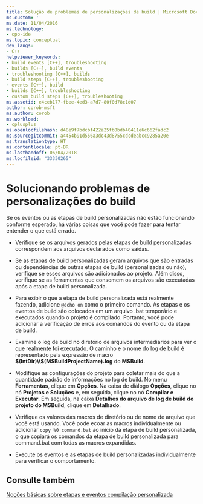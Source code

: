 ```yaml
---
title: Solução de problemas de personalizações de build | Microsoft Docs
ms.custom: ''
ms.date: 11/04/2016
ms.technology:
- cpp-ide
ms.topic: conceptual
dev_langs:
- C++
helpviewer_keywords:
- build events [C++], troubleshooting
- builds [C++], build events
- troubleshooting [C++], builds
- build steps [C++], troubleshooting
- events [C++], build
- builds [C++], troubleshooting
- custom build steps [C++], troubleshooting
ms.assetid: e4ceb177-fbee-4ed3-a7d7-80f0d78c1d07
author: corob-msft
ms.author: corob
ms.workload:
- cplusplus
ms.openlocfilehash: d48e9f7bdcbf422a25fb0bdb40411e6c662fadc2
ms.sourcegitcommit: a4454b91d556a3dc43d8755cdcdeabcc9285a20e
ms.translationtype: HT
ms.contentlocale: pt-BR
ms.lasthandoff: 06/04/2018
ms.locfileid: "33330265"
---
```

# <a name="troubleshooting-build-customizations"></a>Solucionando problemas de personalizações do build
Se os eventos ou as etapas de build personalizadas não estão funcionando conforme esperado, há várias coisas que você pode fazer para tentar entender o que está errado.  
  
-   Verifique se os arquivos gerados pelas etapas de build personalizadas correspondem aos arquivos declarados como saídas.  
  
-   Se as etapas de build personalizadas geram arquivos que são entradas ou dependências de outras etapas de build (personalizadas ou não), verifique se esses arquivos são adicionados ao projeto. Além disso, verifique se as ferramentas que consomem os arquivos são executadas após a etapa de build personalizada.  
  
-   Para exibir o que a etapa de build personalizada está realmente fazendo, adicione `@echo on` como o primeiro comando. As etapas e os eventos de build são colocados em um arquivo .bat temporário e executados quando o projeto é compilado. Portanto, você pode adicionar a verificação de erros aos comandos do evento ou da etapa de build.  
  
-   Examine o log de build no diretório de arquivos intermediários para ver o que realmente foi executado. O caminho e o nome do log de build é representado pela expressão de macro **$(IntDir)\\$(MSBuildProjectName).log** do **MSBuild**.  
  
-   Modifique as configurações do projeto para coletar mais do que a quantidade padrão de informações no log de build. No menu **Ferramentas**, clique em **Opções**. Na caixa de diálogo **Opções**, clique no nó **Projetos e Soluções** e, em seguida, clique no nó **Compilar e Executar**. Em seguida, na caixa **Detalhes do arquivo de log de build do projeto do MSBuild**, clique em **Detalhado**.  
  
-   Verifique os valores das macros de diretório ou de nome de arquivo que você está usando. Você pode ecoar as macros individualmente ou adicionar `copy %0 command.bat` ao início da etapa de build personalizada, o que copiará os comandos da etapa de build personalizada para command.bat com todas as macros expandidas.  
  
-   Execute os eventos e as etapas de build personalizadas individualmente para verificar o comportamento.  
  
## <a name="see-also"></a>Consulte também  
 [Noções básicas sobre etapas e eventos compilação personalizada](../ide/understanding-custom-build-steps-and-build-events.md)